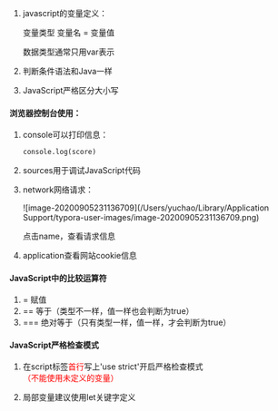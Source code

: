 1. javascript的变量定义：

   变量类型 变量名 = 变量值

   数据类型通常只用var表示

2. 判断条件语法和Java一样

3. JavaScript严格区分大小写

   

#### 浏览器控制台使用：

1. console可以打印信息：

   ```html
   console.log(score)
   ```

2. sources用于调试JavaScript代码

3. network网络请求：

   ![image-20200905231136709](/Users/yuchao/Library/Application Support/typora-user-images/image-20200905231136709.png)

   点击name，查看请求信息

4. application查看网站cookie信息



#### JavaScript中的比较运算符

1. = 赋值
2. == 等于（类型不一样，值一样也会判断为true）
3. === 绝对等于（只有类型一样，值一样，才会判断为true）



#### JavaScript严格检查模式

1. 在script标签<font color=red>首行</font>写上'use strict'开启严格检查模式<font color=red>（不能使用未定义的变量）</font>

2. 局部变量建议使用let关键字定义

   

   